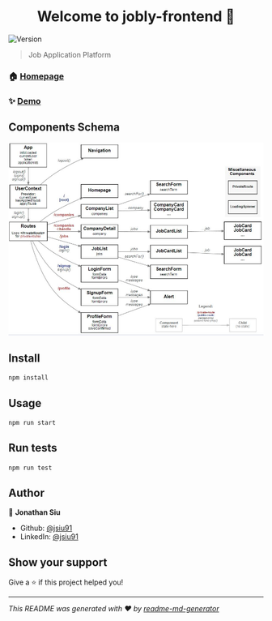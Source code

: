 <h1 align="center">Welcome to jobly-frontend 👋</h1>
<p>
  <img alt="Version" src="https://img.shields.io/badge/version-2.1.0-blue.svg?cacheSeconds=2592000" />
</p>

> Job Application Platform 

### 🏠 [Homepage](https://jobly-frontend-app.surge.sh/)

### ✨ [Demo](https://jobly-frontend-app.surge.sh/)

## Components Schema

<p>
    <img alt="Components_graph" src="./components_graph/components_graph.jpg">
</p>


## Install

```sh
npm install
```

## Usage

```sh
npm run start
```

## Run tests

```sh
npm run test
```

## Author

👤 **Jonathan Siu**

* Github: [@jsiu91](https://github.com/jsiu91)
* LinkedIn: [@jsiu91](https://linkedin.com/in/jsiu91)

## Show your support

Give a ⭐️ if this project helped you!

***
_This README was generated with ❤️ by [readme-md-generator](https://github.com/kefranabg/readme-md-generator)_